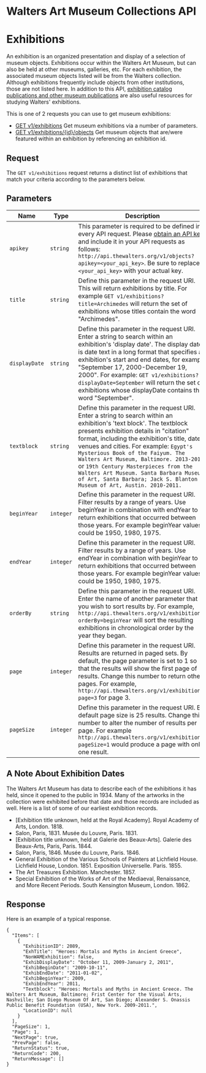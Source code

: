 Walters Art Museum Collections API 
================================================================================

# Exhibitions 

An exhibition is an organized presentation and display of a selection of museum objects. Exhibitions occur within the Walters Art Museum, but can also be held at other museums, galleries, etc. For each exhibition, the associated museum objects listed will be from the Walters collection. Although exhibitions frequently include objects from other institutions, those are not listed here. In addition to this API, [exhibition catalog publications and other museum publications](http://www.worldcat.org/search?q=au%3AWalters+Art+Museum+%28Baltimore%2C+Md.%29&qt=hot_author) are also useful resources for studying Walters' exhibitions.

This is one of 2 requests you can use to get museum exhibitions:
- [GET v1/exhibitions](exhibitions-get.md) Get museum exhibitions via a number of parameters.
- [GET v1/exhibitions/{id}/objects](exhibitions-objects.md) Get museum objects that are/were featured within an exhibition by referencing an exhibition id.


## Request

The `GET v1/exhibitions` request returns a distinct list of exhibitions that match your criteria according to the parameters below. 


## Parameters

Name | Type | Description
-----|------|--------------
`apikey` | `string` | This parameter is required to be defined in every API request. Please [obtain an API key](http://api.thewalters.org/) and include it in your API requests as follows: `http://api.thewalters.org/v1/objects?apikey=<your_api_key>`. Be sure to replace `<your_api_key>` with your actual key. 
`title` | `string` | Define this parameter in the request URI. This will return exhibitions by title. For example `GET v1/exhibitions?title=Archimedes` will return the set of exhibitions whose titles contain the word "Archimedes".
`displayDate` | `string` |  Define this parameter in the request URI. Enter a string to search within an exhibition's 'display date'. The display date is date text in a long format that specifies an exhibition's start and end dates, for example "September 17, 2000-December 19, 2000". For example:  `GET v1/exhibitions?displayDate=September` will return the set of exhibitions whose displayDate contains the word "September". 
`textblock` | `string` | Define this parameter in the request URI. Enter a string to search within an exhibition's 'text block'. The textblock presents exhibition details in "citation" format, including the exhibition's title, dates, venues and cities. For example: `Egypt's Mysterious Book of the Faiyum. The Walters Art Museum, Baltimore. 2013-2015.` or `19th Century Masterpieces from the Walters Art Museum. Santa Barbara Museum of Art, Santa Barbara; Jack S. Blanton Museum of Art, Austin. 2010-2011.`
`beginYear` | `integer` | Define this parameter in the request URI. Filter results by a range of years. Use beginYear in combination with endYear to return exhibitions that occurred between those years. For example beginYear values could be 1950, 1980, 1975.
`endYear` | `integer` | Define this parameter in the request URI. Filter results by a range of years. Use endYear in combination with beginYear to return exhibitions that occurred between those years. For example beginYear values could be 1950, 1980, 1975.
`orderBy` | `string` | Define this parameter in the request URI. Enter the name of another parameter that you wish to sort results by. For example, `http://api.thewalters.org/v1/exhibitions?orderBy=beginYear` will sort the resulting exhibitions in chronological order by the year they began.
`page` | `integer` | Define this parameter in the request URI. Results are returned in paged sets. By default, the page parameter is set to 1 so that the results will show the first page of results. Change this number to return other pages. For example, `http://api.thewalters.org/v1/exhibitions?page=3` for page 3. 
`pageSize` | `integer` | Define this parameter in the request URI. By default page size is 25 results. Change this number to alter the number of results per page. For example `http://api.thewalters.org/v1/exhibitions?pageSize=1` would produce a page with only one result.

## A Note About Exhibition Dates

The Walters Art Museum has data to describe each of the exhibitions it has held, since it opened to the public in 1934. Many of the artworks in the collection were exhibited before that date and those records are included as well. Here is a list of some of our earliest exhibition records.

- [Exhibition title unknown, held at the Royal Academy]. Royal Academy of Arts, London. 1818.
- Salon, Paris, 1831. Musée du Louvre, Paris. 1831.
- [Exhibition title unknown, held at Galerie des Beaux-Arts]. Galerie des Beaux-Arts, Paris, Paris. 1844.
- Salon, Paris, 1846. Musée du Louvre, Paris. 1846.
- General Exhibition of the Various Schools of Painters at Lichfield House. Lichfield House, London. 1851. Exposition Universelle. Paris. 1855.
- The Art Treasures Exhibition. Manchester. 1857. 
- Special Exhibition of the Works of Art of the Mediaeval, Renaissance, and More Recent Periods. South Kensington Museum, London. 1862.

## Response

Here is an example of a typical response.

```
{
  "Items": [
    {
      "ExhibitionID": 2089,
      "ExhTitle": "Heroes: Mortals and Myths in Ancient Greece",
      "NonWAMExhibition": false,
      "ExhibDisplayDate": "October 11, 2009-January 2, 2011",
      "ExhibBeginDate": "2009-10-11",
      "ExhibEndDate": "2011-01-02",
      "ExhibBeginYear": 2009,
      "ExhibEndYear": 2011,
      "Textblock": "Heroes: Mortals and Myths in Ancient Greece. The Walters Art Museum, Baltimore; Frist Center for the Visual Arts, Nashville; San Diego Museum Of Art, San Diego; Alexander S. Onassis Public Benefit Foundation (USA), New York. 2009-2011.",
      "LocationID": null
    }
  ],
  "PageSize": 1,
  "Page": 1,
  "NextPage": true,
  "PrevPage": false,
  "ReturnStatus": true,
  "ReturnCode": 200,
  "ReturnMessage": []
}
```
